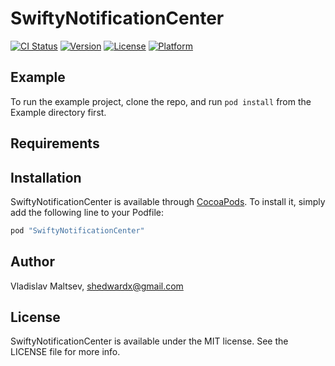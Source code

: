 # SwiftyNotificationCenter

[![CI Status](http://img.shields.io/travis/Shedward/SwiftyNotificationCenter.svg?style=flat)](https://travis-ci.org/Shedward/SwiftyNotificationCenter)
[![Version](https://img.shields.io/cocoapods/v/SwiftyNotificationCenter.svg?style=flat)](http://cocoapods.org/pods/SwiftyNotificationCenter)
[![License](https://img.shields.io/cocoapods/l/SwiftyNotificationCenter.svg?style=flat)](http://cocoapods.org/pods/SwiftyNotificationCenter)
[![Platform](https://img.shields.io/cocoapods/p/SwiftyNotificationCenter.svg?style=flat)](http://cocoapods.org/pods/SwiftyNotificationCenter)

## Example

To run the example project, clone the repo, and run `pod install` from the Example directory first.

## Requirements

## Installation

SwiftyNotificationCenter is available through [CocoaPods](http://cocoapods.org). To install
it, simply add the following line to your Podfile:

```ruby
pod "SwiftyNotificationCenter"
```

## Author

Vladislav Maltsev, shedwardx@gmail.com

## License

SwiftyNotificationCenter is available under the MIT license. See the LICENSE file for more info.
